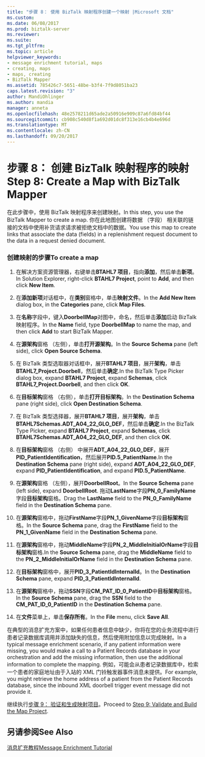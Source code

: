 ```yaml
---
title: "步骤 8： 使用 BizTalk 映射程序创建一个映射 |Microsoft 文档"
ms.custom: 
ms.date: 06/08/2017
ms.prod: biztalk-server
ms.reviewer: 
ms.suite: 
ms.tgt_pltfrm: 
ms.topic: article
helpviewer_keywords:
- message enrichment tutorial, maps
- creating, maps
- maps, creating
- BizTalk Mapper
ms.assetid: 785426c7-5651-48be-b3f4-7f9d8051ba23
caps.latest.revision: "3"
author: MandiOhlinger
ms.author: mandia
manager: anneta
ms.openlocfilehash: 48e2578211d65ade2a50916e909c87a6fd84bf44
ms.sourcegitcommit: cb908c540d8f1a692d01dc8f313e16cb4b4e696d
ms.translationtype: MT
ms.contentlocale: zh-CN
ms.lasthandoff: 09/20/2017
---
```

# <a name="step-8-create-a-map-with-biztalk-mapper"></a><span data-ttu-id="e9188-102">步骤 8： 创建 BizTalk 映射程序的映射</span><span class="sxs-lookup"><span data-stu-id="e9188-102">Step 8: Create a Map with BizTalk Mapper</span></span>
<span data-ttu-id="e9188-103">在此步骤中，使用 BizTalk 映射程序来创建映射。</span><span class="sxs-lookup"><span data-stu-id="e9188-103">In this step, you use the BizTalk Mapper to create a map.</span></span> <span data-ttu-id="e9188-104">你在此地图创建将数据 （字段） 相关联的链接的文档中使用补货请求请求被拒绝文档中的数据。</span><span class="sxs-lookup"><span data-stu-id="e9188-104">You use this map to create links that associate the data (fields) in a replenishment request document to the data in a request denied document.</span></span>  
  
### <a name="to-create-a-map"></a><span data-ttu-id="e9188-105">创建映射的步骤</span><span class="sxs-lookup"><span data-stu-id="e9188-105">To create a map</span></span>  
  
1.  <span data-ttu-id="e9188-106">在解决方案资源管理器，右键单击**BTAHL7 项目**，指向**添加**，然后单击**新项**。</span><span class="sxs-lookup"><span data-stu-id="e9188-106">In Solution Explorer, right-click **BTAHL7 Project**, point to **Add**, and then click **New Item**.</span></span>  
  
2.  <span data-ttu-id="e9188-107">在**添加新项**对话框中，在**类别**窗格中，单击**映射文件**。</span><span class="sxs-lookup"><span data-stu-id="e9188-107">In the **Add New Item** dialog box, in the **Categories** pane, click **Map Files**.</span></span>  
  
3.  <span data-ttu-id="e9188-108">在**名称**字段中，键入**DoorbellMap**对图中，命名，然后单击**添加**启动 BizTalk 映射程序。</span><span class="sxs-lookup"><span data-stu-id="e9188-108">In the **Name** field, type **DoorbellMap** to name the map, and then click **Add** to start BizTalk Mapper.</span></span>  
  
4.  <span data-ttu-id="e9188-109">在**源架构**窗格 （左侧），单击**打开源架构**。</span><span class="sxs-lookup"><span data-stu-id="e9188-109">In the **Source Schema** pane (left side), click **Open Source Schema**.</span></span>  
  
5.  <span data-ttu-id="e9188-110">在 BizTalk 类型选取器对话框中，展开**BTAHL7 项目**，展开**架构**，单击**BTAHL7_Project.Doorbell**，然后单击**确定**.</span><span class="sxs-lookup"><span data-stu-id="e9188-110">In the BizTalk Type Picker dialog box, expand **BTAHL7 Project**, expand **Schemas**, click **BTAHL7_Project.Doorbell**, and then click **OK**.</span></span>  
  
6.  <span data-ttu-id="e9188-111">在**目标架构**窗格 （右侧），单击**打开目标架构**。</span><span class="sxs-lookup"><span data-stu-id="e9188-111">In the **Destination Schema** pane (right side), click **Open Destination Schema**.</span></span>  
  
7.  <span data-ttu-id="e9188-112">在 BizTalk 类型选择器，展开**BTAHL7 项目**，展开**架构**，单击**BTAHL7Schemas.ADT_A04_22_GLO_DEF**，然后单击**确定**.</span><span class="sxs-lookup"><span data-stu-id="e9188-112">In the BizTalk Type Picker, expand **BTAHL7 Project**, expand **Schemas**, click **BTAHL7Schemas.ADT_A04_22_GLO_DEF**, and then click **OK**.</span></span>  
  
8.  <span data-ttu-id="e9188-113">在**目标架构**窗格 （右侧） 中展开**ADT_A04_22_GLO_DEF**，展开**PID_PatientIdentification**，然后展开**PID.5_PatientName**.</span><span class="sxs-lookup"><span data-stu-id="e9188-113">In the **Destination Schema** pane (right side), expand **ADT_A04_22_GLO_DEF**, expand **PID_PatientIdentification**, and expand **PID.5_PatientName**.</span></span>  
  
9. <span data-ttu-id="e9188-114">在**源架构**窗格 （左侧），展开**DoorbellRoot**。</span><span class="sxs-lookup"><span data-stu-id="e9188-114">In the **Source Schema** pane (left side), expand **DoorbellRoot**.</span></span> <span data-ttu-id="e9188-115">拖动**LastName**字段**PN_0_FamilyName**字段**目标架构**窗格。</span><span class="sxs-lookup"><span data-stu-id="e9188-115">Drag the **LastName** field to the **PN_0_FamilyName** field in the **Destination Schema** pane.</span></span>  
  
10. <span data-ttu-id="e9188-116">在**源架构**窗格中，拖动**FirstName**字段**PN_1_GivenName**字段**目标架构**窗格。</span><span class="sxs-lookup"><span data-stu-id="e9188-116">In the **Source Schema** pane, drag the **FirstName** field to the **PN_1_GivenName** field in the **Destination Schema** pane.</span></span>  
  
11. <span data-ttu-id="e9188-117">在**源架构**窗格中，拖动**MiddleName**字段**PN_2_MiddleInitialOrName**字段**目标架构**窗格.</span><span class="sxs-lookup"><span data-stu-id="e9188-117">In the **Source Schema** pane, drag the **MiddleName** field to the **PN_2_MiddleInitialOrName** field in the **Destination Schema** pane.</span></span>  
  
12. <span data-ttu-id="e9188-118">在**目标架构**窗格中，展开**PID_3_PatientIdInternalId**。</span><span class="sxs-lookup"><span data-stu-id="e9188-118">In the **Destination Schema** pane, expand **PID_3_PatientIdInternalId**.</span></span>  
  
13. <span data-ttu-id="e9188-119">在**源架构**窗格中，拖动**SSN**字段**CM_PAT_ID_0_PatientID**中**目标架构**窗格。</span><span class="sxs-lookup"><span data-stu-id="e9188-119">In the **Source Schema** pane, drag the **SSN** field to the **CM_PAT_ID_0_PatientID** in the **Destination Schema** pane.</span></span>  
  
14. <span data-ttu-id="e9188-120">在**文件**菜单上，单击**保存所有**。</span><span class="sxs-lookup"><span data-stu-id="e9188-120">In the **File** menu, click **Save All**.</span></span>  
  
 <span data-ttu-id="e9188-121">在典型的消息扩充方案中，如果任何患者信息中缺少，你将在您的业务流程中进行患者记录数据库调用并添加缺失的信息，然后使用附加信息以完成映射。</span><span class="sxs-lookup"><span data-stu-id="e9188-121">In a typical message enrichment scenario, if any patient information were missing, you would make a call to a Patient Records database in your orchestration and add the missing information, then use the additional information to complete the mapping.</span></span> <span data-ttu-id="e9188-122">例如，可能会从患者记录数据库中，检索一个患者的家庭地址由于入站的 XML 门铃触发器事件消息未提供。</span><span class="sxs-lookup"><span data-stu-id="e9188-122">For example, you might retrieve the home address of a patient from the Patient Records database, since the inbound XML doorbell trigger event message did not provide it.</span></span>  
  
 <span data-ttu-id="e9188-123">继续执行[步骤 9： 验证和生成映射项目](../../adapters-and-accelerators/accelerator-hl7/step-9-validate-and-build-the-map-project.md)。</span><span class="sxs-lookup"><span data-stu-id="e9188-123">Proceed to [Step 9: Validate and Build the Map Project](../../adapters-and-accelerators/accelerator-hl7/step-9-validate-and-build-the-map-project.md).</span></span>  
  
## <a name="see-also"></a><span data-ttu-id="e9188-124">另请参阅</span><span class="sxs-lookup"><span data-stu-id="e9188-124">See Also</span></span>  
 [<span data-ttu-id="e9188-125">消息扩充教程</span><span class="sxs-lookup"><span data-stu-id="e9188-125">Message Enrichment Tutorial</span></span>](../../adapters-and-accelerators/accelerator-hl7/message-enrichment-tutorial.md)